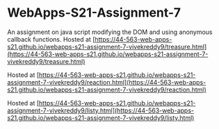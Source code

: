 # WebApps-S21-Assignment-7
An assignment on java script modifying the DOM and using anonymous callback functions.
Hosted at [https://44-563-web-apps-s21.github.io/webapps-s21-assignment-7-vivekreddy9/treasure.html](https://44-563-web-apps-s21.github.io/webapps-s21-assignment-7-vivekreddy9/treasure.html)

Hosted at [https://44-563-web-apps-s21.github.io/webapps-s21-assignment-7-vivekreddy9/reaction.html](https://44-563-web-apps-s21.github.io/webapps-s21-assignment-7-vivekreddy9/reaction.html)

Hosted at [https://44-563-web-apps-s21.github.io/webapps-s21-assignment-7-vivekreddy9/listy.html](https://44-563-web-apps-s21.github.io/webapps-s21-assignment-7-vivekreddy9/listy.html)